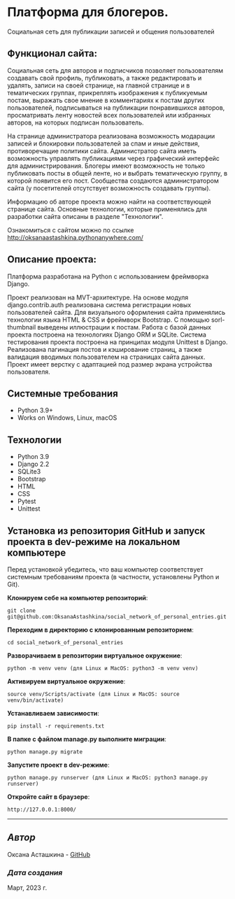 # Платформа для блогеров.
Социальная сеть для публикации записей и общения пользователей

## Функционал сайта: 
Социальная сеть для авторов и подписчиков позволяет пользователям создавать свой профиль, публиковать, а также редактировать и удалять, записи на своей странице, на главной странице и в тематических группах, прикреплять изображения к публикуемым постам, выражать свое мнение в комментариях к постам других пользователей, подписываться на публикации понравившихся авторов, просматривать ленту новостей всех пользователей или избранных авторов, на которых подписан пользователь.

На странице администратора реализована возможность модарации записей и блокировки пользователей за спам и иные действия, противоречащие политики сайта. Администратор сайта иметь возможность управлять публикациями через графический интерфейс для администрирования. Блогеры имеют возможность не только публиковать посты в общей ленте, но и выбрать тематическую группу, в которой появится его пост. Сообщества создаются администратором сайта (у посетителей отсутствует возможность создавать группы).

Информацию об авторе проекта можно найти на соответствующей странице сайта. Основные технологии, которые применялись для разработки сайта описаны в разделе "Технологии".

Ознакомиться с сайтом можно по ссылке <http://oksanaastashkina.pythonanywhere.com/>

## Описание проекта:
Платформа разработана на Python с использованием фреймворка Django. 

Проект реализован на MVT-архитектуре. На основе модуля django.contrib.auth реализована система регистрации новых пользователей сайта. Для визуального оформления сайта применялись технологии языка HTML & CSS и фреймворк Bootstrap. С помощью sorl-thumbnail выведены иллюстрации к постам. Работа с базой данных проекта построена на технологиях Django ORM и SQLite. Система тестирования проекта построена на принципах модуля Unittest в Django. Реализована пагинация постов и кэширование страниц, а также валидация вводимых пользователем на страницах сайта данных. Проект имеет верстку с адаптацией под размер экрана устройства пользователя.

## Системные требования
* Python 3.9+
* Works on Windows, Linux, macOS

## Технологии
* Python 3.9 
* Django 2.2 
* SQLite3
* Bootstrap
* HTML
* CSS
* Pytest
* Unittest

## Установка из репозитория GitHub и запуск проекта в dev-режиме на локальном компьютере
Перед установкой убедитесь, что ваш компьютер соответствует системным требованиям проекта (в частности, установлены Python и Git).

__Клонируем себе на компьютер репозиторий__: 
```
git clone git@github.com:OksanaAstashkina/social_network_of_personal_entries.git
```

__Переходим в директорию с клонированным репозиторием__:
```
cd social_network_of_personal_entries
```

__Разворачиваем в репозитории виртуальное окружение__:
```
python -m venv venv (для Linux и MacOS: python3 -m venv venv)
```

__Активируем виртуальное окружение__:
```
source venv/Scripts/activate (для Linux и MacOS: source venv/bin/activate)
```

__Устанавливаем зависимости__:
```
pip install -r requirements.txt
```

__В папке с файлом manage.py выполните миграции__:
```
python manage.py migrate
```

__Запустите проект в dev-режиме__:
```
python manage.py runserver (для Linux и MacOS: python3 manage.py runserver)
```

__Откройте сайт в браузере__:
```
http://127.0.0.1:8000/
```

***
## *Автор*
Оксана Асташкина - [GitHub](https://github.com/OksanaAstashkina)

### *Дата создания*
Март, 2023 г.
